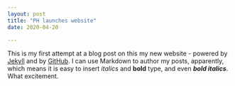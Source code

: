 ```yaml
---
layout: post
title: "PH launches website"
date: 2020-04-20

---
```


This is my first attempt at a blog post on this my new website - powered by [Jekyll](http://jekyllrb.com) and by [GitHub](http://github.com). I can use Markdown to author my posts, apparently, which means it is easy to insert _italics_ and **bold** type, and even _**bold italics**_. What excitement.

